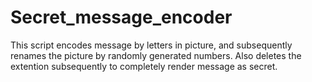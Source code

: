 # Secret_message_encoder
This script encodes message by letters in picture, and subsequently renames the picture by randomly generated numbers. Also deletes the extention subsequently to completely render message as secret.
